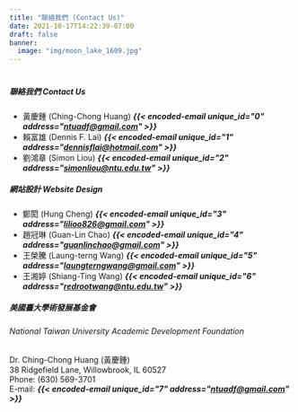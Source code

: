 ```yaml
---
title: "聯絡我們 (Contact Us)"
date: 2021-10-17T14:22:39-07:00
draft: false
banner:
  image: "img/moon_lake_1609.jpg"
---
```

#
##### 聯絡我們 Contact Us
- 黃慶鍾 (Ching-Chong Huang) ***{{< encoded-email unique_id="0" address="ntuadf@gmail.com" >}}***
- 賴富雄 (Dennis F. Lai) ***{{< encoded-email unique_id="1" address="dennisflai@hotmail.com" >}}***
- 劉鴻章 (Simon Liou) ***{{< encoded-email unique_id="2" address="simonliou@ntu.edu.tw" >}}***

##### 網站設計 Website Design
- 鄭閎 (Hung Cheng) ***{{< encoded-email unique_id="3" address="lilioo826@gmail.com" >}}***
- 趙冠琳 (Guan-Lin Chao) ***{{< encoded-email unique_id="4" address="guanlinchao@gmail.com" >}}***
- 王榮騰 (Laung-terng Wang) ***{{< encoded-email unique_id="5" address="laungterngwang@gmail.com" >}}***
- 王湘婷 (Shiang-Ting Wang) ***{{< encoded-email unique_id="6" address="redrootwang@ntu.edu.tw" >}}***
  
##### 美國臺大學術發展基金會
###### National Taiwan University Academic Development Foundation
Dr. Ching-Chong Huang (黃慶鍾)  
38 Ridgefield Lane, Willowbrook, IL 60527  
Phone: (630) 569-3701  
E-mail: ***{{< encoded-email unique_id="7" address="ntuadf@gmail.com" >}}***

